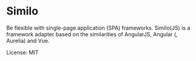 Similo
======

Be flexible with single-page application (SPA) frameworks. Similo(JS) is a framework adapter based on the similarities of AngularJS, Angular (, Aurelia) and Vue.

License: MIT
